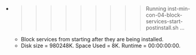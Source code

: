 * >>>>>>>>> Running inst-min-con-04-block-services-start-postinstall.sh ...
  * Block services from starting after they are being installed.
  * Disk size = 980248K. Space Used = 8K. Runtime = 00:00:00:00.
